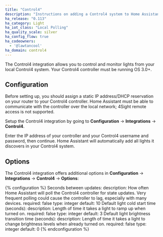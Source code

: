 ```yaml
---
title: "Control4"
description: "Instructions on adding a Control4 system to Home Assistant."
ha_release: "0.113"
ha_category: Light
ha_iot_class: "Local Polling"
ha_quality_scale: silver
ha_config_flow: true
ha_codeowners:
  - '@lawtancool'
ha_domain: control4
---
```


The Control4 integration allows you to control and monitor lights from your local Control4 system. Your Control4 controller must be running OS 3.0+.

## Configuration

Before setting up, you should assign a static IP address/DHCP reservation on your router to your Control4 controller. Home Assistant must be able to communicate with the controller over the local network; 4Sight remote access is not supported.

Setup the Control4 integration by going to **Configuration** -> **Integrations** -> **Control4**.

Enter the IP address of your controller and your Control4 username and password, then continue. Home Assistant will automatically add all lights it discovers in your Control4 system.

## Options
The Control4 integration offers additional options in **Configuration** -> **Integrations** -> **Control4** -> **Options**:

{% configuration %}
Seconds between updates:
  description: How often Home Assistant will poll the Control4 controller for state updates. Very frequent polling could cause the controller to lag, especially with many devices.
  required: false
  type: integer
  default: 10
Default light cold start time (seconds):
  description: Length of time it takes a light to ramp up when turned on.
  required: false
  type: integer
  default: 3
Default light brightness transition time (seconds):
  description: Length of time it takes a light to change brightness levels when already turned on.
  required: false
  type: integer
  default: 0
{% endconfiguration %}
